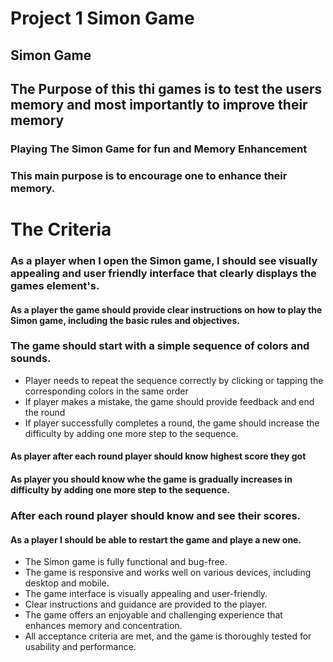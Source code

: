 # Project 1 Simon Game
## Simon Game
## The Purpose of this thi games is to test the users memory and most importantly to improve their memory

### Playing The Simon Game for fun and Memory Enhancement

### This main purpose is to encourage one to enhance their memory.

# The Criteria

### As a player when I open the Simon game, I should see visually appealing and user friendly interface  that clearly  displays the games element's.
#### As a player the game should provide clear instructions on how to play the Simon game, including the basic rules and objectives.

### The game should start with a simple sequence of colors and sounds.
* Player needs to repeat the sequence correctly by clicking or tapping the corresponding colors in the same order
* If player makes a mistake, the game should provide feedback and end the round
* If player successfully completes a round, the game should increase the difficulty by adding one more step to the sequence.

#### As player after each round player should know highest score they got
#### As player you should know whe the game is gradually increases in difficulty by adding one more step to the sequence.
### After each round player should know and see their scores.
#### As a player I should be able to restart the game and playe a new one.
* The Simon game is fully functional and bug-free.
* The game is responsive and works well on various devices, including desktop and mobile.
* The game interface is visually appealing and user-friendly.
* Clear instructions and guidance are provided to the player.
* The game offers an enjoyable and challenging experience that enhances memory and concentration.
* All acceptance criteria are met, and the game is thoroughly tested for usability and performance.
